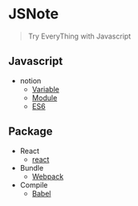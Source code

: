 # JSNote
> Try EveryThing with Javascript

## Javascript
- notion
	- [Variable](./js/variable.md)
	- [Module](./js/module.md)
	- [ES6](./js/ES6.md)

## Package
- React
	- [react](./pkg/react.md)
- Bundle
	- [Webpack](./pkg/webpack.md)
- Compile
	- [Babel](./pkg/babel.md)
